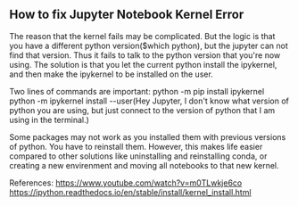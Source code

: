 ## How to fix Jupyter Notebook Kernel Error

The reason that the kernel fails may be complicated. But the logic is that you have a different python version($which python), but the jupyter can not find that version. Thus it fails to talk to the python version that you're now using. The solution is that you let the current python install the ipykernel, and then make the ipykernel to be installed on the user.

Two lines of commands are important:
python -m pip install ipykernel
python -m ipykernel install --user(Hey Jupyter, I don't know what version of python you are using, but just connect to the version of python that I am using in the terminal.)

Some packages may not work as you installed them with previous versions of python. You have to reinstall them. However, this makes life easier compared to other solutions like uninstalling and reinstalling conda, or creating a new envirenment and moving all notebooks to that new kernel.

 

References:
https://www.youtube.com/watch?v=m0TLwkje6co
https://ipython.readthedocs.io/en/stable/install/kernel_install.html

